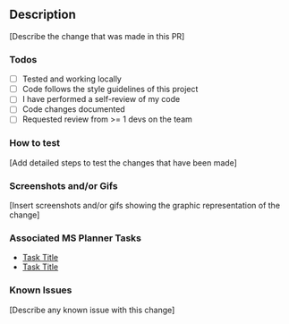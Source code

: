 ## Description

[Describe the change that was made in this PR]

### Todos

- [ ] Tested and working locally
- [ ] Code follows the style guidelines of this project
- [ ] I have performed a self-review of my code
- [ ] Code changes documented
- [ ] Requested review from >= 1 devs on the team

### How to test

[Add detailed steps to test the changes that have been made]

### Screenshots and/or Gifs

[Insert screenshots and/or gifs showing the graphic representation of the change]

### Associated MS Planner Tasks

- [Task Title](http://ms_planner_task_link.com)
- [Task Title](http://ms_planner_task_link.com)

### Known Issues

[Describe any known issue with this change]
